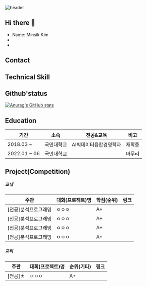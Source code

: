 ![header](https://capsule-render.vercel.app/api?type=waving&colo=auto&height=200&section=header&text=Welcome%20to%20Minsik's%20Github&fontSize=50)

## Hi there 👋
- Name: Minsik Kim
- 
- 

## Contact

## Technical Skill

## Github'status
[![Anurag's GitHub stats](https://github-readme-stats.vercel.app/api?username=mindik1349)](https://github.com/minsik1349/github-readme-stats)


## Education
|기간|소속|전공&교육|비고|
|------|---|---|---|
|2018.03 ~|국민대학교|AI빅데이터융합경영학과|재학중|
|2022.01 ~ 06|국민대학교||마무리|

## Project(Competition)
##### 교내 
|주관|대회(프로젝트)명|학점(순위)|링크|
|------|---|---|---|
|[전공]분석프로그래밍|ㅇㅇㅇ|A+||
|[전공]분석프로그래밍|ㅇㅇㅇ|A+||
|[전공]분석프로그래밍|ㅇㅇㅇ|A+||
|[전공]분석프로그래밍|ㅇㅇㅇ|A+||

##### 교외
|주관|대회(프로젝트)명|순위(기타)|링크|
|------|---|---|---|
|[전공]ㅊ|ㅇㅇㅇ|A+||


